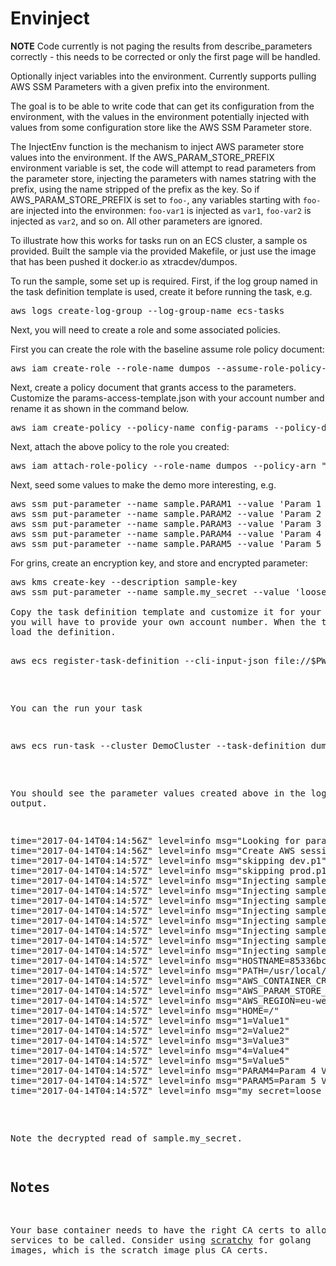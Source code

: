# Envinject

**NOTE** Code currently is not paging the results from describe_parameters
correctly - this needs to be corrected or only the first page will
be handled.

Optionally inject variables into the environment. Currently supports
pulling AWS SSM Parameters with a given prefix into the environment.

The goal is to be able to write code that can get its configuration from
the environment, with the values in the environment potentially injected
with values from some configuration store like the AWS SSM Parameter
store.

The InjectEnv function is the mechanism to inject AWS parameter store
values into the environment. If the AWS_PARAM_STORE_PREFIX environment 
variable is set, the code will attempt to read parameters from the 
parameter store, injecting the parameters with names statring with the 
prefix, using the name stripped of the prefix as the key. So if
AWS_PARAM_STORE_PREFIX is set to `foo-`, any variables starting with
`foo-` are injected into the environmen: `foo-var1` is injected as `var1`,
`foo-var2` is injected as `var2`, and so on. All other parameters are 
ignored.

To illustrate how this works for tasks run on an ECS cluster, a 
sample os provided. Built the sample via the provided Makefile, or just
use the image that has been pushed it docker.io as xtracdev/dumpos.

To run the sample, some set up is required. First, if the log group
named in the task definition template is used, create it before running
the task, e.g.

<pre>
aws logs create-log-group --log-group-name ecs-tasks
</pre>

Next, you will need to create a role and some associated policies.

First you can create the role with the baseline assume role policy
document:

<pre>
aws iam create-role --role-name dumpos --assume-role-policy-document file://ecs-tasks-trust-policy.json
</pre>

Next, create a policy document that grants access to the parameters. Customize the 
params-access-template.json with your account number and rename it as shown in the 
command below.

<pre>
aws iam create-policy --policy-name config-params --policy-document file://param-access.json
</pre>

Next, attach the above policy to the role you created:

<pre>
aws iam attach-role-policy --role-name dumpos --policy-arn "arn:aws:iam::<account-id>:policy/config-params"
</pre>

Next, seed some values to make the demo more interesting, e.g.

<pre>
aws ssm put-parameter --name sample.PARAM1 --value 'Param 1 Value' --type String
aws ssm put-parameter --name sample.PARAM2 --value 'Param 2 Value' --type String
aws ssm put-parameter --name sample.PARAM3 --value 'Param 3 Value' --type String
aws ssm put-parameter --name sample.PARAM4 --value 'Param 4 Value' --type String
aws ssm put-parameter --name sample.PARAM5 --value 'Param 5 Value' --type String
</pre>

For grins, create an encryption key, and store and encrypted parameter:

<pre>
aws kms create-key --description sample-key
aws ssm put-parameter --name sample.my_secret --value 'loose lips sink ships' --type SecureString --key-id <id of key created above>

Copy the task definition template and customize it for your setup. Minimally
you will have to provide your own account number. When the task definition is complete,
load the definition.

<pre>
aws ecs register-task-definition --cli-input-json file://$PWD/taskdef.json
</pre>

You can the run your task

<pre>
aws ecs run-task --cluster DemoCluster --task-definition dumpos
</pre>

You should see the parameter values created above in the log output.

<pre>
time="2017-04-14T04:14:56Z" level=info msg="Looking for parameters starting with sample."
time="2017-04-14T04:14:56Z" level=info msg="Create AWS session"
time="2017-04-14T04:14:57Z" level=info msg="skipping dev.p1"
time="2017-04-14T04:14:57Z" level=info msg="skipping prod.p1"
time="2017-04-14T04:14:57Z" level=info msg="Injecting sample.1 as 1"
time="2017-04-14T04:14:57Z" level=info msg="Injecting sample.2 as 2"
time="2017-04-14T04:14:57Z" level=info msg="Injecting sample.3 as 3"
time="2017-04-14T04:14:57Z" level=info msg="Injecting sample.4 as 4"
time="2017-04-14T04:14:57Z" level=info msg="Injecting sample.5 as 5"
time="2017-04-14T04:14:57Z" level=info msg="Injecting sample.PARAM4 as PARAM4"
time="2017-04-14T04:14:57Z" level=info msg="Injecting sample.PARAM5 as PARAM5"
time="2017-04-14T04:14:57Z" level=info msg="Injecting sample.my_secret as my_secret"
time="2017-04-14T04:14:57Z" level=info msg="HOSTNAME=85336bcc9cfc"
time="2017-04-14T04:14:57Z" level=info msg="PATH=/usr/local/sbin:/usr/local/bin:/usr/sbin:/usr/bin:/sbin:/bin"
time="2017-04-14T04:14:57Z" level=info msg="AWS_CONTAINER_CREDENTIALS_RELATIVE_URI=/v2/credentials/c82b2812-cef9-4b5a-8565-f8db88e5884a"
time="2017-04-14T04:14:57Z" level=info msg="AWS_PARAM_STORE_PREFIX=sample."
time="2017-04-14T04:14:57Z" level=info msg="AWS_REGION=eu-west-1"
time="2017-04-14T04:14:57Z" level=info msg="HOME=/"
time="2017-04-14T04:14:57Z" level=info msg="1=Value1"
time="2017-04-14T04:14:57Z" level=info msg="2=Value2"
time="2017-04-14T04:14:57Z" level=info msg="3=Value3"
time="2017-04-14T04:14:57Z" level=info msg="4=Value4"
time="2017-04-14T04:14:57Z" level=info msg="5=Value5"
time="2017-04-14T04:14:57Z" level=info msg="PARAM4=Param 4 Value"
time="2017-04-14T04:14:57Z" level=info msg="PARAM5=Param 5 Value"
time="2017-04-14T04:14:57Z" level=info msg="my_secret=loose lips sink ships"
</pre>

Note the decrypted read of sample.my_secret. 

## Notes

Your base container needs to have the right CA certs to allow AWS services
to be called. Consider using [scratchy](https://github.com/xtraclabs/scratchy)
for golang images, which is the scratch image plus CA certs.